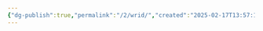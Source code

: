```yaml
---
{"dg-publish":true,"permalink":"/2/wrid/","created":"2025-02-17T13:57:11.441+09:00","updated":"2025-06-03T20:06:02.165+09:00"}
---
```


